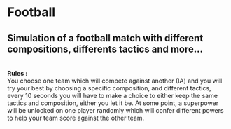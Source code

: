 # Football
<h2>Simulation of a football match with different compositions, differents tactics and more... </h2></br>
<b>Rules :</b></br>
You choose one team which will compete against another (IA) and you will try your
best by choosing a specific composition, and different tactics, every 10 seconds you will
have to make a choice to either keep the same tactics and composition, either you let it be.
At some point, a superpower will be unlocked on one player randomly which will confer different
powers to help your team score against the other team.
